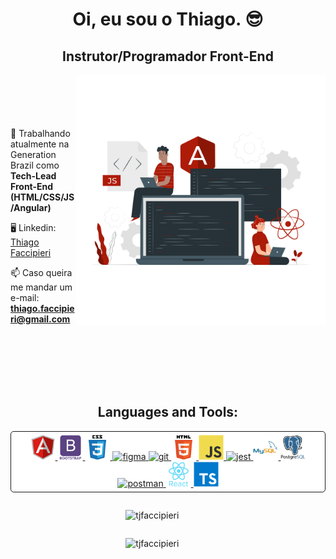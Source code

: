 <h1 align="center">Oi, eu sou o Thiago. 😎</h1>
<h2 align="center">Instrutor/Programador Front-End</h2>

<img align="right" width="400px" src="./imgBackground.png">

<br><br><br><br><br>
🔭 Trabalhando atualmente na Generation Brazil como **Tech-Lead Front-End (HTML/CSS/JS/Angular)**

🖥 Linkedin: [Thiago Faccipieri](https://www.linkedin.com/in/thiago-faccipieri/)

📫 Caso queira me mandar um e-mail: **thiago.faccipieri@gmail.com**

<br><br><br><br><br>


<h2 align="center">Languages and Tools:</h2>
<p align="center" style="background-color: white; border-radius: 5px; border: 1px solid; padding: 5px"> <a href="https://angular.io" target="_blank"> 
  <img src="https://raw.githubusercontent.com/devicons/devicon/master/icons/angularjs/angularjs-original.svg"  alt="angularjs" width="40" height="40"/> </a> <a href="https://getbootstrap.com" target="_blank"> <img src="https://raw.githubusercontent.com/devicons/devicon/master/icons/bootstrap/bootstrap-plain-wordmark.svg" alt="bootstrap" width="40" height="40"/> </a> <a href="https://www.w3schools.com/css/" target="_blank"> <img src="https://raw.githubusercontent.com/devicons/devicon/master/icons/css3/css3-original-wordmark.svg" alt="css3" width="40" height="40"/> </a> <a href="https://www.figma.com/" target="_blank"> <img src="https://www.vectorlogo.zone/logos/figma/figma-icon.svg" alt="figma" width="40" height="40"/> </a> <a href="https://git-scm.com/" target="_blank"> <img src="https://www.vectorlogo.zone/logos/git-scm/git-scm-icon.svg" alt="git" width="40" height="40"/> </a> <a href="https://www.w3.org/html/" target="_blank"> <img src="https://raw.githubusercontent.com/devicons/devicon/master/icons/html5/html5-original-wordmark.svg" alt="html5" width="40" height="40"/> </a> <a href="https://developer.mozilla.org/en-US/docs/Web/JavaScript" target="_blank"> <img src="https://raw.githubusercontent.com/devicons/devicon/master/icons/javascript/javascript-original.svg" alt="javascript" width="40" height="40"/> </a> <a href="https://jestjs.io" target="_blank"> <img src="https://www.vectorlogo.zone/logos/jestjsio/jestjsio-icon.svg" alt="jest" width="40" height="40"/> </a> <a href="https://www.mysql.com/" target="_blank"> <img src="https://raw.githubusercontent.com/devicons/devicon/master/icons/mysql/mysql-original-wordmark.svg" alt="mysql" width="40" height="40"/> </a> <a href="https://www.postgresql.org" target="_blank"> <img src="https://raw.githubusercontent.com/devicons/devicon/master/icons/postgresql/postgresql-original-wordmark.svg" alt="postgresql" width="40" height="40"/> </a> <a href="https://postman.com" target="_blank"> <img src="https://www.vectorlogo.zone/logos/getpostman/getpostman-icon.svg" alt="postman" width="40" height="40"/> </a> <a href="https://reactjs.org/" target="_blank"> <img src="https://raw.githubusercontent.com/devicons/devicon/master/icons/react/react-original-wordmark.svg" alt="react" width="40" height="40"/> </a> <a href="https://www.typescriptlang.org/" target="_blank"> <img src="https://raw.githubusercontent.com/devicons/devicon/master/icons/typescript/typescript-original.svg" alt="typescript" width="40" height="40"/> </a> </p>

<div style="display: flex; flex-direction:column; align-items: center; justify-content: center; width: 90%">
<p><img align="left" src="https://github-readme-stats.vercel.app/api?username=tjfaccipieri&show_icons=true&locale=en&theme=radical" alt="tjfaccipieri" /></p>
<p><img align="left" src="https://github-readme-stats.vercel.app/api/top-langs?username=tjfaccipieri&show_icons=true&locale=en&theme=radical" alt="tjfaccipieri" /></p><br>
</div>
